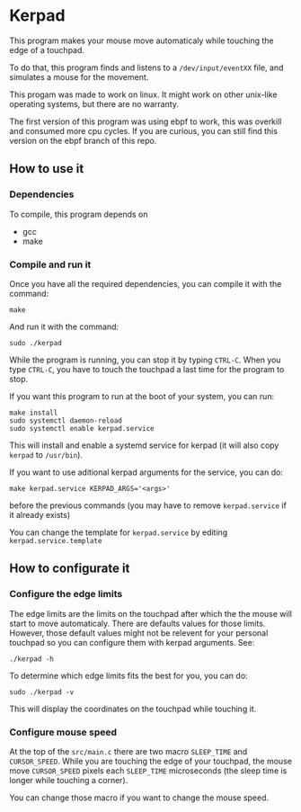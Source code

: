 # Kerpad

This program makes your mouse move automaticaly while touching the edge of a touchpad.

To do that, this program finds and listens to a `/dev/input/eventXX` file, and simulates a mouse for the movement.

This progam was made to work on linux. It might work on other unix-like operating systems, but there are no warranty.

The first version of this program was using ebpf to work, this was overkill and consumed more cpu cycles. If you are curious, you can still find this version on the ebpf branch of this repo.

## How to use it

### Dependencies

To compile, this program depends on
 - gcc
 - make

### Compile and run it

Once you have all the required dependencies, you can compile it with the command:
```
make
```
And run it with the command:
```
sudo ./kerpad
```

While the program is running, you can stop it by typing `CTRL-C`. When you type `CTRL-C`, you have to touch the touchpad a last time for the program to stop.

If you want this program to run at the boot of your system, you can run:
```
make install
sudo systemctl daemon-reload
sudo systemctl enable kerpad.service
```
This will install and enable a systemd service for kerpad (it will also copy `kerpad` to `/usr/bin`).

If you want to use aditional kerpad arguments for the service, you can do:
```
make kerpad.service KERPAD_ARGS='<args>'
```
before the previous commands (you may have to remove `kerpad.service` if it already exists)

You can change the template for `kerpad.service` by editing `kerpad.service.template`

## How to configurate it

### Configure the edge limits

The edge limits are the limits on the touchpad after which the the mouse will start to move automaticaly. There are defaults values for those limits. However, those default values might not be relevent for your personal touchpad so you can configure them with kerpad arguments. See:
```
./kerpad -h
```

To determine which edge limits fits the best for you, you can do:
```
sudo ./kerpad -v
```
This will display the coordinates on the touchpad while touching it.

### Configure mouse speed

At the top of the `src/main.c` there are two macro `SLEEP_TIME` and `CURSOR_SPEED`. While you are touching the edge of your touchpad, the mouse move `CURSOR_SPEED` pixels each `SLEEP_TIME` microseconds (the sleep time is longer while touching a corner).

You can change those macro if you want to change the mouse speed.
